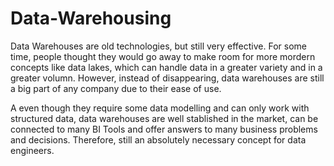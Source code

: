 # Data-Warehousing

Data Warehouses are old technologies, but still very effective. For some time, people thought they would go away to make room for more mordern concepts like data lakes, which can handle data in a greater variety and in a greater volumn. However, instead of disappearing, data warehouses are still a big part of any company due to their ease of use. 

A even though they require some data modelling and can only work with structured data, data warehouses are well stablished in the market, can be connected to many BI Tools and offer answers to many business problems and decisions. Therefore, still an absolutely necessary concept for data engineers.
